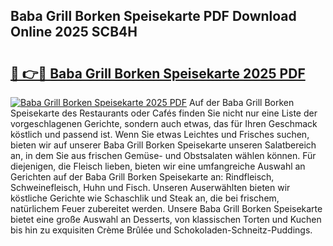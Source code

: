 ## Baba Grill Borken Speisekarte PDF Download Online 2025 SCB4H

# <h2><a href="http://gc9hzpn.nevu.top/?p=Baba+Grill+Borken+Speisekarte">🔗 👉🔴 Baba Grill Borken Speisekarte 2025 PDF</a></h2>

[![Baba Grill Borken Speisekarte 2025 PDF](https://i.imgur.com/dBaPXMq.png)](http://gc9hzpn.nevu.top/?p=Baba+Grill+Borken+Speisekarte)
Auf der Baba Grill Borken Speisekarte des Restaurants oder Cafés finden Sie nicht nur eine Liste der vorgeschlagenen Gerichte, sondern auch etwas, das für Ihren Geschmack köstlich und passend ist. Wenn Sie etwas Leichtes und Frisches suchen, bieten wir auf unserer Baba Grill Borken Speisekarte unseren Salatbereich an, in dem Sie aus frischen Gemüse- und Obstsalaten wählen können. Für diejenigen, die Fleisch lieben, bieten wir eine umfangreiche Auswahl an Gerichten auf der Baba Grill Borken Speisekarte an: Rindfleisch, Schweinefleisch, Huhn und Fisch. Unseren Auserwählten bieten wir köstliche Gerichte wie Schaschlik und Steak an, die bei frischem, natürlichem Feuer zubereitet werden. Unsere Baba Grill Borken Speisekarte bietet eine große Auswahl an Desserts, von klassischen Torten und Kuchen bis hin zu exquisiten Crème Brûlée und Schokoladen-Schneitz-Puddings.
